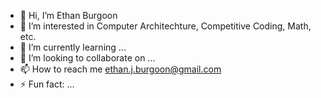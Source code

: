 - 👋 Hi, I’m Ethan Burgoon
- 👀 I’m interested in Computer Architechture, Competitive Coding, Math, etc.
- 🌱 I’m currently learning ...
- 💞️ I’m looking to collaborate on ...
- 📫 How to reach me ethan.j.burgoon@gmail.com
- ⚡ Fun fact: ...

<!---
eburgoon/eburgoon is a ✨ special ✨ repository because its `README.md` (this file) appears on your GitHub profile.
You can click the Preview link to take a look at your changes.
--->
